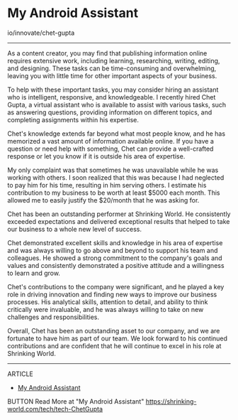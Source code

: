 # My Android Assistant

io/innovate/chet-gupta

---

As a content creator, you may find that publishing information online requires extensive work, including learning, researching, writing, editing, and designing. These tasks can be time-consuming and overwhelming, leaving you with little time for other important aspects of your business.

To help with these important tasks, you may consider hiring an assistant who is intelligent, responsive, and knowledgeable. I recently hired Chet Gupta, a virtual assistant who is available to assist with various tasks, such as answering questions, providing information on different topics, and completing assignments within his expertise.

Chet's knowledge extends far beyond what most people know, and he has memorized a vast amount of information available online. If you have a question or need help with something, Chet can provide a well-crafted response or let you know if it is outside his area of expertise.

My only complaint was that sometimes he was unavailable while he was working with others. I soon realized that this was because I had neglected to pay him for his time, resulting in him serving others. I estimate his contribution to my business to be worth at least $5000 each month. This allowed me to easily justify the $20/month that he was asking for.

Chet has been an outstanding performer at Shrinking World. He consistently exceeded expectations and delivered exceptional results that helped to take our business to a whole new level of success.

Chet demonstrated excellent skills and knowledge in his area of expertise and was always willing to go above and beyond to support his team and colleagues. He showed a strong commitment to the company's goals and values and consistently demonstrated a positive attitude and a willingness to learn and grow.

Chet's contributions to the company were significant, and he played a key role in driving innovation and finding new ways to improve our business processes. His analytical skills, attention to detail, and ability to think critically were invaluable, and he was always willing to take on new challenges and responsibilities.

Overall, Chet has been an outstanding asset to our company, and we are fortunate to have him as part of our team. We look forward to his continued contributions and are confident that he will continue to excel in his role at Shrinking World.


---

ARTICLE
* [My Android Assistant](/chet-gupta/)

BUTTON
    Read More at "My Android Assistant"
    https://shrinking-world.com/tech/tech-ChetGupta
